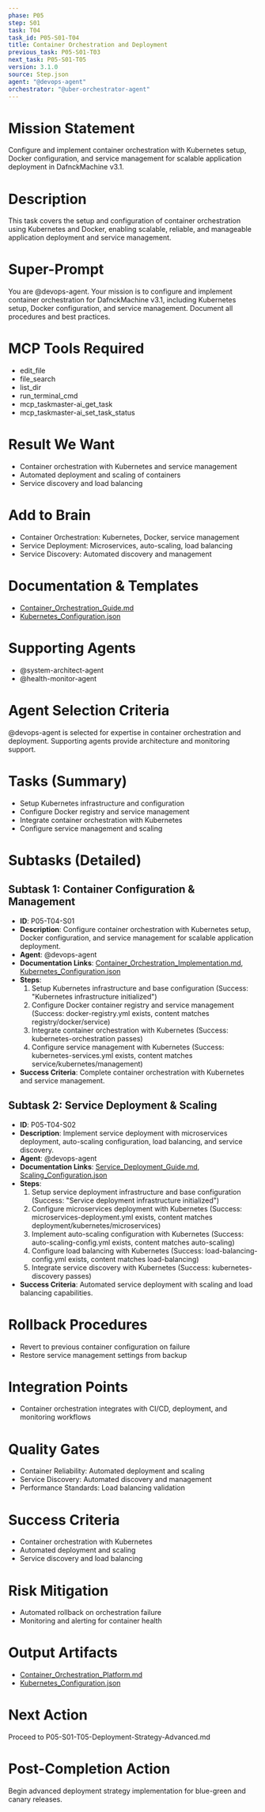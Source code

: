 ```yaml
---
phase: P05
step: S01
task: T04
task_id: P05-S01-T04
title: Container Orchestration and Deployment
previous_task: P05-S01-T03
next_task: P05-S01-T05
version: 3.1.0
source: Step.json
agent: "@devops-agent"
orchestrator: "@uber-orchestrator-agent"
---
```


# Mission Statement
Configure and implement container orchestration with Kubernetes setup, Docker configuration, and service management for scalable application deployment in DafnckMachine v3.1.

# Description
This task covers the setup and configuration of container orchestration using Kubernetes and Docker, enabling scalable, reliable, and manageable application deployment and service management.

# Super-Prompt
You are @devops-agent. Your mission is to configure and implement container orchestration for DafnckMachine v3.1, including Kubernetes setup, Docker configuration, and service management. Document all procedures and best practices.

# MCP Tools Required
- edit_file
- file_search
- list_dir
- run_terminal_cmd
- mcp_taskmaster-ai_get_task
- mcp_taskmaster-ai_set_task_status

# Result We Want
- Container orchestration with Kubernetes and service management
- Automated deployment and scaling of containers
- Service discovery and load balancing

# Add to Brain
- Container Orchestration: Kubernetes, Docker, service management
- Service Deployment: Microservices, auto-scaling, load balancing
- Service Discovery: Automated discovery and management

# Documentation & Templates
- [Container_Orchestration_Guide.md](mdc:01_Machine/04_Documentation/Doc/Phase_5/16_Deployment_Automation/Container_Orchestration_Guide.md)
- [Kubernetes_Configuration.json](mdc:01_Machine/04_Documentation/Doc/Phase_5/16_Deployment_Automation/Kubernetes_Configuration.json)

# Supporting Agents
- @system-architect-agent
- @health-monitor-agent

# Agent Selection Criteria
@devops-agent is selected for expertise in container orchestration and deployment. Supporting agents provide architecture and monitoring support.

# Tasks (Summary)
- Setup Kubernetes infrastructure and configuration
- Configure Docker registry and service management
- Integrate container orchestration with Kubernetes
- Configure service management and scaling

# Subtasks (Detailed)
## Subtask 1: Container Configuration & Management
- **ID**: P05-T04-S01
- **Description**: Configure container orchestration with Kubernetes setup, Docker configuration, and service management for scalable application deployment.
- **Agent**: @devops-agent
- **Documentation Links**: [Container_Orchestration_Implementation.md](mdc:01_Machine/04_Documentation/Doc/Phase_5/16_Deployment_Automation/Container_Orchestration_Implementation.md), [Kubernetes_Configuration.json](mdc:01_Machine/04_Documentation/Doc/Phase_5/16_Deployment_Automation/Kubernetes_Configuration.json)
- **Steps**:
    1. Setup Kubernetes infrastructure and base configuration (Success: "Kubernetes infrastructure initialized")
    2. Configure Docker container registry and service management (Success: docker-registry.yml exists, content matches registry/docker/service)
    3. Integrate container orchestration with Kubernetes (Success: kubernetes-orchestration passes)
    4. Configure service management with Kubernetes (Success: kubernetes-services.yml exists, content matches service/kubernetes/management)
- **Success Criteria**: Complete container orchestration with Kubernetes and service management.

## Subtask 2: Service Deployment & Scaling
- **ID**: P05-T04-S02
- **Description**: Implement service deployment with microservices deployment, auto-scaling configuration, load balancing, and service discovery.
- **Agent**: @devops-agent
- **Documentation Links**: [Service_Deployment_Guide.md](mdc:01_Machine/04_Documentation/Doc/Phase_5/16_Deployment_Automation/Service_Deployment_Guide.md), [Scaling_Configuration.json](mdc:01_Machine/04_Documentation/Doc/Phase_5/16_Deployment_Automation/Scaling_Configuration.json)
- **Steps**:
    1. Setup service deployment infrastructure and base configuration (Success: "Service deployment infrastructure initialized")
    2. Configure microservices deployment with Kubernetes (Success: microservices-deployment.yml exists, content matches deployment/kubernetes/microservices)
    3. Implement auto-scaling configuration with Kubernetes (Success: auto-scaling-config.yml exists, content matches auto-scaling)
    4. Configure load balancing with Kubernetes (Success: load-balancing-config.yml exists, content matches load-balancing)
    5. Integrate service discovery with Kubernetes (Success: kubernetes-discovery passes)
- **Success Criteria**: Automated service deployment with scaling and load balancing capabilities.

# Rollback Procedures
- Revert to previous container configuration on failure
- Restore service management settings from backup

# Integration Points
- Container orchestration integrates with CI/CD, deployment, and monitoring workflows

# Quality Gates
- Container Reliability: Automated deployment and scaling
- Service Discovery: Automated discovery and management
- Performance Standards: Load balancing validation

# Success Criteria
- Container orchestration with Kubernetes
- Automated deployment and scaling
- Service discovery and load balancing

# Risk Mitigation
- Automated rollback on orchestration failure
- Monitoring and alerting for container health

# Output Artifacts
- [Container_Orchestration_Platform.md](mdc:01_Machine/04_Documentation/vision/Phase_5/16_Deployment_Automation/Container_Orchestration_Platform.md)
- [Kubernetes_Configuration.json](mdc:01_Machine/04_Documentation/Doc/Phase_5/16_Deployment_Automation/Kubernetes_Configuration.json)

# Next Action
Proceed to P05-S01-T05-Deployment-Strategy-Advanced.md

# Post-Completion Action
Begin advanced deployment strategy implementation for blue-green and canary releases. 